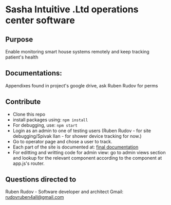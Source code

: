 # Sasha Intuitive .Ltd operations center software

## Purpose 
Enable monitoring smart house systems remotely and keep tracking patient's health

## Documentations:
Appendixes found in project's google drive, ask Ruben Rudov for perms

## Contribute
- Clone this repo
- install packages using: ```npm install```
- For debugging, use: ```npm start```
- Login as an admin to one of testing users (Ruben Rudov - for site debugging/Spivak Ilan - for shower device tracking for now.)
- Go to operator page and chose a user to track.
- Each part of the site is documented at: [final documentation](https://docs.google.com/document/d/1-9-OYhF-cYoPGiyFr6bPmLa_wxn9J60caYYPrhxHEbk/edit)
- For editting and writting code for admin view: go to admin views section and lookup for the relevant component according to the component at app.js's router.

## Questions directed to
Ruben Rudov - Software developer and architect
Gmail: rudovruben4all@gmail.com 
